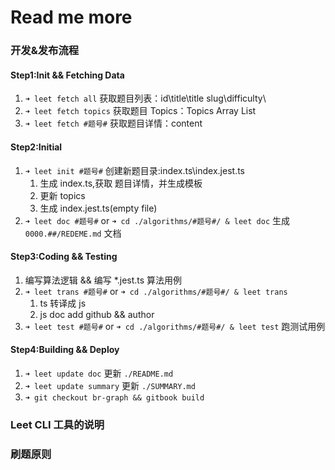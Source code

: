 # Read me more

### 开发&发布流程

#### Step1:Init && Fetching Data

1. `➜ leet fetch all` 获取题目列表：id\title\title slug\difficulty\
2. `➜ leet fetch topics` 获取题目 Topics：Topics Array List
3. `➜ leet fetch #题号#` 获取题目详情：content

#### Step2:Initial

1. `➜ leet init #题号#` 创建新题目录:index.ts\index.jest.ts
   1. 生成 index.ts,获取 题目详情，并生成模板
   2. 更新 topics
   3. 生成 index.jest.ts(empty file)
2. `➜ leet doc #题号#` or `➜ cd ./algorithms/#题号#/ & leet doc` 生成 `0000.##/REDEME.md` 文档

#### Step3:Coding && Testing

1. 编写算法逻辑 && 编写 \*.jest.ts 算法用例
2. `➜ leet trans #题号#` or `➜ cd ./algorithms/#题号#/ & leet trans`
   1. ts 转译成 js
   2. js doc add github && author
3. `➜ leet test #题号#` or `➜ cd ./algorithms/#题号#/ & leet test`
   跑测试用例

#### Step4:Building && Deploy

1. `➜ leet update doc` 更新 `./README.md`
2. `➜ leet update summary` 更新 `./SUMMARY.md`
3. `➜ git checkout br-graph && gitbook build`

### Leet CLI 工具的说明

### 刷题原则
